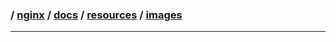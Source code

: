### / [nginx](./../../../) / [docs](./../../) / [resources](./../) / [images](./)

-----------------------------------------------------------------------------------
